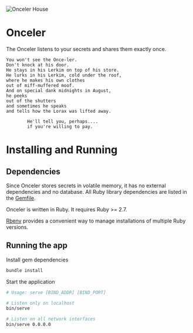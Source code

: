 ![Onceler House](http://i.imgur.com/5TAkSCI.jpg)

# Onceler

The Onceler listens to your secrets and shares them exactly once.

    You won't see the Once-ler.
    Don't knock at his door.
    He stays in his Lerkim on top of his store.
    He lurks in his Lerkim, cold under the roof,
    where he makes his own clothes
    out of miff-muffered moof.
    And on special dank midnights in August,
    he peeks
    out of the shutters
    and sometimes he speaks
    and tells how the Lorax was lifted away.

            He'll tell you, perhaps....
            if you're willing to pay.

# Installing and Running

## Dependencies

Since Onceler stores secrets in volatile memory, it has no external
dependencies and no database. All Ruby library dependencies are listed in the
[Gemfile](./Gemfile).

Onceler is written in Ruby. It requires Ruby >= 2.7.

[Rbenv](https://github.com/rbenv/rbenv) provides a convenient way to manage
installations of multiple Ruby versions.

## Running the app

Install gem dependencies

```sh
bundle install
```

Start the application

```sh
# Usage: serve [BIND_ADDR] [BIND_PORT]

# Listen only on localhost
bin/serve

# Listen on all network interfaces
bin/serve 0.0.0.0
```
